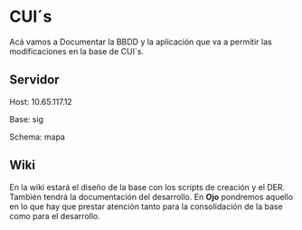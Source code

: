 # CUI´s

Acá vamos a Documentar la BBDD y la aplicación que va a permitir las modificaciones en la base de CUI´s. 

## Servidor
Host: 10.65.117.12

Base: sig

Schema: mapa

## Wiki

En la wiki estará el diseño de la base con los scripts de creación y el DER. También tendrá la documentación del desarrollo. En **Ojo** pondremos aquello en lo que hay que prestar atención tanto para la consolidación de la base como para el desarrollo.
